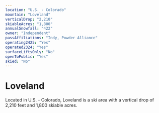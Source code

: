 ```yaml
---
location: "U.S. - Colorado"
mountain: "Loveland"
verticalDrop: "2,210"
skiableAcres: "1,800"
annualSnowfall: "422"
owner: "Independent"
passAffiliations: "Indy, Powder Alliance"
operating2425: "Yes"
operated2324: "Yes"
surfaceLiftsOnly: "No"
openToPublic: "Yes"
skied: "No"
---
```


# Loveland

Located in U.S. - Colorado, Loveland is a ski area with a vertical drop of 2,210 feet and 1,800 skiable acres.